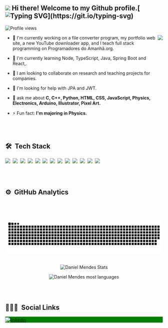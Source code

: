 ## <img src="https://raw.githubusercontent.com/kaueMarques/kaueMarques/master/hi.gif" width="30px"> Hi there! Welcome to my Github profile.[![Typing SVG](https://readme-typing-svg.demolab.com?font=Fira+Code&pause=1000&color=21F738&random=false&width=435&height=35&lines=My+name+is+Daniel+Mendes!;I'm+a+Full+Stack+developer!;I'm+a+Teacher!;I+have+26+years+old!;My+nickname+is+%22Jony+CMOS%22!)](https://git.io/typing-svg)

<p align="left"> <img src="https://komarev.com/ghpvc/?username=DanielMendesSensei&color=green" alt="Profile views"/> <p>

<img align="right" height="590em" src="https://user-images.githubusercontent.com/74942522/146465734-04ddc936-26ab-4559-a534-716efd22678f.jpg"/>




- 🔭 I'm currently working on a file converter program, my portfolio web site, a new YouTube downloader app, and I teach full stack programming on Programadores do Amanhã.org.

- 🌱 I'm currently learning Node, TypeScript, Java, Spring Boot and React,.

- 👯 I am looking to collaborate on research and teaching projects for companies.

- 🤔 I'm looking for help with JPA and JWT.

- 💬 ask me about **C, C++, Python, HTML, CSS, JavaScript, Physics, Electronics, Arduino, Illustrator, Pixel Art.**

- ⚡ Fun fact: **I'm majoring in Physics.**

<br><br>

## 🛠 &nbsp;Tech Stack

<img src="https://cdn.jsdelivr.net/gh/devicons/devicon/icons/python/python-original-wordmark.svg" width="50px"/>&nbsp;
<img src="https://cdn.jsdelivr.net/gh/devicons/devicon/icons/qt/qt-original.svg" width="50px"/>&nbsp;
<img src="https://cdn.jsdelivr.net/gh/devicons/devicon/icons/mysql/mysql-original-wordmark.svg" width="50px"/>&nbsp;
<img src="https://cdn.jsdelivr.net/gh/devicons/devicon/icons/django/django-plain.svg" width="50px"/>&nbsp;
<img src="https://cdn.jsdelivr.net/gh/devicons/devicon/icons/git/git-original.svg" width="50px"/>&nbsp;
<img src="https://cdn.jsdelivr.net/gh/devicons/devicon/icons/javascript/javascript-original.svg" width="50px"/>&nbsp;
<img src="https://cdn.jsdelivr.net/gh/devicons/devicon/icons/c/c-original.svg" width="50px"/>&nbsp;
<img src="https://cdn.jsdelivr.net/gh/devicons/devicon/icons/embeddedc/embeddedc-original-wordmark.svg" width="50px"/>&nbsp;
<img src="https://cdn.jsdelivr.net/gh/devicons/devicon/icons/cplusplus/cplusplus-original.svg" width="50px"/>&nbsp;
<img src="https://cdn.jsdelivr.net/gh/devicons/devicon/icons/arduino/arduino-original-wordmark.svg" width="50px"/>&nbsp;
<img src="https://cdn.jsdelivr.net/gh/devicons/devicon/icons/html5/html5-original.svg" width="50px"/>&nbsp;
<img src="https://cdn.jsdelivr.net/gh/devicons/devicon/icons/css3/css3-original.svg" width="50px"/>&nbsp;
<img src="https://cdn.jsdelivr.net/gh/devicons/devicon/icons/illustrator/illustrator-plain.svg" width="50px"/>&nbsp;

<br><br>
## ⚙️ &nbsp;GitHub Analytics

<!--- snake -->
<div align="center">
  <img width="900em" src="https://github.com/1999AZZAR/1999AZZAR/blob/main/resources/img/grid-snake.svg" alt="snake" /></a>
</div>
<br>

<p align="center">
<img width="530em" src="https://github-readme-stats.vercel.app/api?username=DanielMendesSensei&show_icons=true&theme=merko" alt="Daniel Mendes Stats"/>
</p>
<p align="center">
<img width="530em" src="https://github-readme-stats.vercel.app/api/top-langs/?username=DanielMendesSensei&layout=compact&theme=merko" alt="Daniel Mendes most languages"/>
</p>
<br><br>

## 👨🏽‍🦲 &nbsp;Social Links

<p align="left" style="background:green">
<a href="https://www.linkedin.com/in/daniel-jos%C3%A9-mendes-2bb155192/" target="_blank">
	<img align="center" src="https://img.shields.io/badge/-DanielMendesSensei-05122A?style=flat&logo=linkedin" alt="linkedin"/>
</a>
</p>
